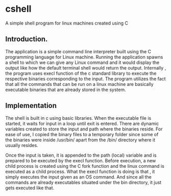 # cshell
A simple shell program for linux machines created using C

## Introduction. 

The application is a simple command line interpreter built using the C programming language for Linux machine. Running the application spawns a shell to which we can give any Linux command and it would display the output like how the default terminal shell would return the output. Internally , the program uses execl function of the c standard library to execute the respective binaries corresponding to the input. The program utilizes the fact that all the commands that can be run on a linux machine are basically executable binaries that are already stored in the system.  

 

## Implementation 

The shell is built in c using basic libraries. When the executable file is started, it waits for input in a loop until exit is entered. There are dynamic variables created to store the input and path where the binaries reside. For ease of use, I copied the binary files to a temporary folder since some of the binaries were inside /usr/bin/ apart from the /bin/ directory where it usually resides.  

 

Once the input is taken, it is appended to the path (local) variable and is prepared to be executed by the execl function. Before execution, a new child process is created using the C fork function and the linux command is executed as a child process. What the execl function is doing is that , it simply executes the input given as an OS command.  And since all the commands are already executables situated under the bin directory, it just gets executed like that.  

 

